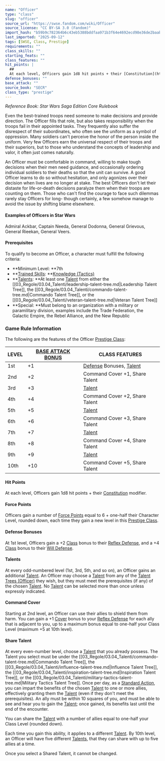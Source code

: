 ```yaml
---
name: "Officer"
type: "class"
slug: "officer"
source_url: "https://swse.fandom.com/wiki/Officer"
source_license: "CC BY-SA 3.0 (Fandom)"
import_hash: "b59b9c782364b6c43eb5388bddfaa971b3f64e4692ecd98e36de2baabc8ccccf"
last_imported: "2025-09-12"
tags: [SWSE, Class, Prestige]
requirements: ""
class_skills: ""
starting_feats: ""
class_features: ""
hit_points: |
  ## 
  At each level, Officers gain 1d8 hit points + their [Constitution](https://swse.fandom.com/wiki/Constitution) modifier.
defense_bonuses: ""
base_attack: ""
source_book: "SECR"
class_type: "prestige"
---
```

*Reference Book: Star Wars Saga Edition Core Rulebook*

Even the best-trained troops need someone to make decisions and provide direction. The Officer fills that role, but also takes responsibility when the troops fail in their appointed tasks. They frequently also suffer the disrespect of their subordinates, who often see the uniform as a symbol of oppression. Many soldiers can't perceive the honor of the person inside the uniform. Very few Officers earn the universal respect of their troops and their superiors, but to those who understand the concepts of leadership and valor, it often just comes naturally.

An Officer must be comfortable in command, willing to make tough decisions when their men need guidance, and occasionally ordering individual soldiers to their deaths so that the unit can survive. A good Officer learns to do so without hesitation, and only agonizes over their decision when lives are no longer at stake. The best Officers don't let their distaste for life-or-death decisions paralyze them when their troops are counting on them. Those who can't find the courage to face such dilemmas rarely stay Officers for long- though certainly, a few somehow manage to avoid the issue by shifting blame elsewhere.

#### **Examples of Officers in Star Wars**
Admiral Ackbar, Captain Needa, General Dodonna, General Grievous, General Rieekan, General Veers.

#### **Prerequisites**
To qualify to become an Officer, a character must fulfill the following criteria:
- **Minimum Level: **7th
- **[Trained Skills](https://swse.fandom.com/wiki/Trained_Skills): **[Knowledge (Tactics)](https://swse.fandom.com/wiki/Knowledge_(Tactics))
- **[Talents](https://swse.fandom.com/wiki/Talents): **At least one [Talent](https://swse.fandom.com/wiki/Talent) from either the [[03_Regole/03.04_Talenti/leadership-talent-tree.md|Leadership Talent Tree]], the [[03_Regole/03.04_Talenti/commando-talent-tree.md|Commando Talent Tree]], or the [[03_Regole/03.04_Talenti/veteran-talent-tree.md|Veteran Talent Tree]]
- **Special: **Must belong to an organization with a military or paramilitary division, examples include the Trade Federation, the Galactic Empire, the Rebel Alliance, and the New Republic

### Game Rule Information
The following are the features of the Officer [Prestige Class](https://swse.fandom.com/wiki/Prestige_Class):

| LEVEL | [BASE ATTACK BONUS](https://swse.fandom.com/wiki/BASE_ATTACK_BONUS) | CLASS FEATURES |
| --- | --- | --- |
| 1st | <nowiki>+1</nowiki> | [Defense](https://swse.fandom.com/wiki/Defense) Bonuses, [Talent](https://swse.fandom.com/wiki/Talent_Trees_(Officer)) |
| 2nd | <nowiki>+2</nowiki> | Command Cover +1, Share Talent |
| 3rd | <nowiki>+3</nowiki> | [Talent](https://swse.fandom.com/wiki/Talent_Trees_(Officer)) |
| 4th | <nowiki>+4</nowiki> | Command Cover +2, Share Talent |
| 5th | <nowiki>+5</nowiki> | [Talent](https://swse.fandom.com/wiki/Talent_Trees_(Officer)) |
| 6th | <nowiki>+6</nowiki> | Command Cover +3, Share Talent |
| 7th | <nowiki>+7</nowiki> | [Talent](https://swse.fandom.com/wiki/Talent_Trees_(Officer)) |
| 8th | <nowiki>+8</nowiki> | Command Cover +4, Share Talent |
| 9th | <nowiki>+9</nowiki> | [Talent](https://swse.fandom.com/wiki/Talent_Trees_(Officer)) |
| 10th | <nowiki>+10</nowiki> | Command Cover +5, Share Talent |

#### **Hit Points**
At each level, Officers gain 1d8 hit points + their [Constitution](https://swse.fandom.com/wiki/Constitution) modifier.
#### **Force Points**
Officers gain a number of [Force Points](https://swse.fandom.com/wiki/Force_Points) equal to 6 + one-half their Character Level, rounded down, each time they gain a new level in this [Prestige Class](https://swse.fandom.com/wiki/Prestige_Class).
#### **Defense Bonuses**
At 1st level, Officers gain a +2 [Class](https://swse.fandom.com/wiki/Class) bonus to their [Reflex Defense](https://swse.fandom.com/wiki/Reflex_Defense), and a +4 [Class](https://swse.fandom.com/wiki/Class) bonus to their [Will Defense](https://swse.fandom.com/wiki/Will_Defense).
#### **Talents**
At every odd-numbered level (1st, 3rd, 5th, and so on), an Officer gains an additional [Talent](https://swse.fandom.com/wiki/Talent). An Officer may choose a [Talent](https://swse.fandom.com/wiki/Talent) from any of the [Talent Trees (Officer)](https://swse.fandom.com/wiki/Talent_Trees_(Officer)) they wish, but they must meet the prerequisites (if any) of the chosen [Talent](https://swse.fandom.com/wiki/Talent). No [Talent](https://swse.fandom.com/wiki/Talent) can be selected more than once unless expressly indicated.
#### **Command Cover**
Starting at 2nd level, an Officer can use their allies to shield them from harm. You can gain a +1 [Cover](https://swse.fandom.com/wiki/Cover) bonus to your [Reflex Defense](https://swse.fandom.com/wiki/Reflex_Defense) for each ally that is adjacent to you, up to a maximum bonus equal to one-half your Class Level (maximum +5 at 10th level).

#### **Share Talent**
At every even-number level, choose a [Talent](https://swse.fandom.com/wiki/Talent) that you already possess. The Talent you select must be under the [[03_Regole/03.04_Talenti/commando-talent-tree.md|Commando Talent Tree]], the [[03_Regole/03.04_Talenti/influence-talent-tree.md|Influence Talent Tree]], the [[03_Regole/03.04_Talenti/inspiration-talent-tree.md|Inspiration Talent Tree]], or the [[03_Regole/03.04_Talenti/military-tactics-talent-tree.md|Military Tactics Talent Tree]]. Once per day, as a [Standard Action](https://swse.fandom.com/wiki/Standard_Action), you can impart the benefits of the chosen [Talent](https://swse.fandom.com/wiki/Talent) to one or more allies, effectively granting them the [Talent](https://swse.fandom.com/wiki/Talent) (even if they don't meet the prerequisites). An ally must be within 10 squares of you, and must be able to see and hear you to gain the [Talent](https://swse.fandom.com/wiki/Talent); once gained, its benefits last until the end of the encounter.

You can share the [Talent](https://swse.fandom.com/wiki/Talent) with a number of allies equal to one-half your Class Level (rounded down).

Each time you gain this ability, it applies to a different [Talent](https://swse.fandom.com/wiki/Talent). By 10th level, an Officer will have five different [Talents](https://swse.fandom.com/wiki/Talents), that they can share with up to five allies at a time.

Once you select a Shared Talent, it cannot be changed.